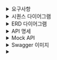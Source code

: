 <details>
<summary>요구사항</summary>

## Description

- **`콘서트 예약 서비스`**를 구현해 봅니다.
- 대기열 시스템을 구축하고, 예약 서비스는 작업가능한 유저만 수행할 수 있도록 해야합니다.
- 사용자는 좌석예약 시에 미리 충전한 잔액을 이용합니다.
- 좌석 예약 요청시에, 결제가 이루어지지 않더라도 일정 시간동안 다른 유저가 해당 좌석에 접근할 수 없도록 합니다.

## Requirements

- 아래 5가지 API 를 구현합니다.
    - 유저 토큰 발급 API
    - 예약 가능 날짜 / 좌석 API
    - 좌석 예약 요청 API
    - 잔액 충전 / 조회 API
    - 결제 API
- 각 기능 및 제약사항에 대해 단위 테스트를 반드시 하나 이상 작성하도록 합니다.
- 다수의 인스턴스로 어플리케이션이 동작하더라도 기능에 문제가 없도록 작성하도록 합니다.
- 동시성 이슈를 고려하여 구현합니다.
- 대기열 개념을 고려해 구현합니다.

## API Specs

1. **`주요` 유저 대기열 토큰 기능**

- 서비스를 이용할 토큰을 발급받는 API를 작성합니다.
- 토큰은 유저의 UUID 와 해당 유저의 대기열을 관리할 수 있는 정보 ( 대기 순서 or 잔여 시간 등 ) 를 포함합니다.
- 이후 모든 API 는 위 토큰을 이용해 대기열 검증을 통과해야 이용 가능합니다.

> 기본적으로 폴링으로 본인의 대기열을 확인한다고 가정하며, 다른 방안 또한 고려해보고 구현해 볼 수 있습니다.
>

2. **`기본` 예약 가능 날짜 / 좌석 API**

- 예약가능한 날짜와 해당 날짜의 좌석을 조회하는 API 를 각각 작성합니다.
- 예약 가능한 날짜 목록을 조회할 수 있습니다.
- 날짜 정보를 입력받아 예약가능한 좌석정보를 조회할 수 있습니다.

> 좌석 정보는 1 ~ 50 까지의 좌석번호로 관리됩니다.
>

3.  **`주요` 좌석 예약 요청 API**

- 날짜와 좌석 정보를 입력받아 좌석을 예약 처리하는 API 를 작성합니다.
- 좌석 예약과 동시에 해당 좌석은 그 유저에게 약 5분간 임시 배정됩니다. ( 시간은 정책에 따라 자율적으로 정의합니다. )
- 만약 배정 시간 내에 결제가 완료되지 않는다면 좌석에 대한 임시 배정은 해제되어야 하며 다른 사용자는 예약할 수 없어야 한다.

4.  **`기본`**  **잔액 충전 / 조회 API**

- 결제에 사용될 금액을 API 를 통해 충전하는 API 를 작성합니다.
- 사용자 식별자 및 충전할 금액을 받아 잔액을 충전합니다.
- 사용자 식별자를 통해 해당 사용자의 잔액을 조회합니다.

5.  **`주요` 결제 API**

- 결제 처리하고 결제 내역을 생성하는 API 를 작성합니다.
- 결제가 완료되면 해당 좌석의 소유권을 유저에게 배정하고 대기열 토큰을 만료시킵니다.


!키포인트!
- 유저간 대기열을 요청 순서대로 정확하게 제공할 방법을 고민해 봅니다.
- 동시에 여러 사용자가 예약 요청을 했을 때, 좌석이 중복으로 배정 가능하지 않도록 합니다.

</details>

<details> <summary>시퀀스 다이어그램</summary>

## <유저 대기열 토큰 발급 API>


```mermaid
sequenceDiagram
    participant 유저
    participant 인증(토큰)
    participant 대기열

    Note over  유저, 대기열 : 유저 대기열 토큰 발급 API
    유저 ->> 인증(토큰) :  API 접근 (토큰 발급 요청)
    인증(토큰) ->>+ 대기열: 대기열 요청
    대기열 ->>- 유저 : 대기열 응답

```

## <잔액 충전/조회 API>


```mermaid
sequenceDiagram
    participant 유저
    participant 인증(토큰)
    participant 잔액

    Note over 유저, 잔액 : 잔액 충전 / 조회 API
    유저 ->>+ 인증(토큰) : API 접근 (토큰 발급 요청)
    인증(토큰) ->>+ 잔액 : 잔액 충전 요청
    잔액 ->>- 유저 :  잔액 조회 응답
```

## <예약 가능 날짜/좌석 API>



```mermaid
sequenceDiagram
    participant 유저
    participant 인증(토큰)
    participant 대기열
    participant 콘서트 예약 가능 정보

    Note over 유저, 콘서트 예약 가능 정보 : 예약 가능 날짜 / 좌석 API
    유저 ->> 인증(토큰) :  API 접근 (토큰 발급 요청)
    인증(토큰) ->> 대기열: 대기열 요청
    대기열 ->>+ 콘서트 예약 가능 정보 : 예약 가능 날짜/좌석 조회 요청
    콘서트 예약 가능 정보 ->>- 유저 : 예약 가능 날짜/좌석 조회 응답
```

## <좌석 예약 요청 API>


```mermaid
sequenceDiagram
    participant 유저
    participant 인증(토큰)
    participant 대기열
    participant 콘서트예약
    participant 결재

    Note over 유저, 결재 : 좌석 예약 요청 API
    유저 ->> 인증(토큰) :  API 접근 (토큰 발급 요청)
    인증(토큰) ->> 대기열: 대기열 요청
    대기열 ->> 콘서트예약 : 좌석 예약 요청
    콘서트예약 ->>+ 결재 : 결재 요청
    결재 ->>- 유저 : 결재 응답

```

</details>




<details>

<summary>ERD 다이어그램</summary>

![ERD](https://github.com/tak-tack/hhplus_3th_reserve/assets/118045239/beb094ed-7f36-4a79-ba0d-d7f5bc2044d8)

</details>

<details>
<summary>API 명세</summary>

- Endpoint - API 의 URL 및 기능을 설명할 수 있는 적절한 HTTP Method <br/>
- Request - Param, Query, Body 등 API 호출 시 전달되어야 할 매개변수 및 데이터<br/>
- Response - API 의 응답 코드, 데이터 등에 대한 명세 및 적절한 예제 <br/>
- Error - API 호출 중 발생할 수 있는 예외 케이스에 대해 명시 <br/>
- Authorization - 필요한 인증, 권한에 대해서도 명시 <br/>

### 1. 유저 대기열 토큰 ###
|               |                                                                                        |
|---------------|----------------------------------------------------------------------------------------|
| Endpoint      | POST /concert/{userId}/Token                                                           |
| Request       | Content-Type : 헤더 : application/json // 매개변수 : Integer userId, Integer concertOptionId |
| Response      | 상태코드 : 200 OK // 본문 {"token": "string"}                                                |
| Error         | 상태코드 : 400 Bad Reqeust                                                                 |
| Authorization |                                                                                        |

### 2. 예약 가능 날짜/좌석 API ###
|               |                                                                                                                            |
|---------------|----------------------------------------------------------------------------------------------------------------------------|
| Endpoint      | GET /concert/{concertId}/availability                                                                                      |
| Request       | Content-Type : 헤더 : application/json // 매개변수 : Integer concertId                                                           |
| Response      | 상태코드 : 200 OK // 본문 {"concertOptionId": "Integer ","availableSeats": [{"date": "2023-07-15","seats": ["01", "02", "03"]}]} |
| Error         | 상태코드 : 400 Bad Reqeust                                                                                                     |
| Authorization | token                                                                                                                      |

### 3. 좌석 예약 요청 API ###
|               |                                                                                             |
|---------------|---------------------------------------------------------------------------------------------|
| Endpoint      | POST /concert/{userId}/reservation                                                          |
| Request       | Content-Type : 헤더 : application/json // 매개변수 : Integer userId, Integer concertOptionId      |
| Response      | 상태코드 : 200 OK // 본문 {"reservationId": "Integer "."concertOptionId":"Integer " ,"seat":"01"} |
| Error         | 상태코드 : 404 Not Found                                                                        |
| Authorization | token                                                                                       |

### 4. 잔액 충전 / 조회 API ###
|               |                                                                                |
|---------------|--------------------------------------------------------------------------------|
| Endpoint      | GET /concert/{userId}/balance                                                  |
| Request       | Content-Type : 헤더 : application/json // 매개변수 : Integer userId, Integer balance |
| Response      | 상태코드 : 200 OK // 본문 {"token": "string","balance" : "Integer"}                  |
| Error         | 상태코드 : 404 Not Found                                                           |
| Authorization | x                                                                              |

### 5. 결재 API ###
|               |                                                                                               |
|---------------|-----------------------------------------------------------------------------------------------|
| Endpoint      | POST GET /concert/{userId}/payment                                                            |
| Request       | Content-Type : 헤더 : application/json // 매개변수 : Integer userId userId, Integer concertOptionId |
| Response      | 상태코드 : 200 OK // 본문 {"token": "string"}                                                       |
| Error         | 상태코드 : 400 404 Bad Not Reqeust Found                                                          |
| Authorization | token                                                                                         |

</details>

<details>
<summary>Mock API</summary>
1. 유저 대기열 토큰

|               |                                                                                |
|---------------|--------------------------------------------------------------------------------|
| Request       | Content-Type : 헤더 : application/json // 매개변수 : Integer userId, Integer concertOptionId |
| Response      | 상태코드 : 200 OK // 본문 {"token": "string"}                                                |


2. 예약 가능 날짜/좌석 API

|               |                                                                                |
|---------------|--------------------------------------------------------------------------------|
| Request       | Content-Type : 헤더 : application/json // 매개변수 : Integer concertId                                                           |
| Response      | 상태코드 : 200 OK // 본문 {"concertOptionId": "Integer ","availableSeats": [{"date": "2023-07-15","seats": ["01", "02", "03"]}]} |

3. 좌석 예약 요청 API

|               |                                                                                |
|---------------|--------------------------------------------------------------------------------|
| Request       | Content-Type : 헤더 : application/json // 매개변수 : Integer userId, Integer concertOptionId      |
| Response      | 상태코드 : 200 OK // 본문 {"reservationId": "Integer "."concertOptionId":"Integer " ,"seat":"01"} |

4. 잔액 충전 / 조회 API

|               |                                                                                |
   |---------------|--------------------------------------------------------------------------------|
   | Request       | Content-Type : 헤더 : application/json // 매개변수 : Integer userId, Integer balance |
   | Response      | 상태코드 : 200 OK // 본문 {"token": "string","balance" : "Integer"}                  |

5.결재 API

|               |                                                                                |
|---------------|--------------------------------------------------------------------------------|
| Request       | Content-Type : 헤더 : application/json // 매개변수 : Integer userId userId, Integer concertOptionId |
| Response      | 상태코드 : 200 OK // 본문 {"token": "string"}                                                       |

</details>

<details>
<summary>Swagger 이미지</summary>

![캡1212](https://github.com/user-attachments/assets/1ea5e253-b563-405e-ab1c-50b2df889dda)

</details>

<details>
<summary></summary>

</details>